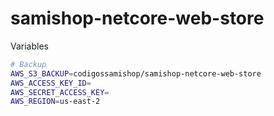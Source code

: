# samishop-netcore-web-store

Variables

```bash
# Backup
AWS_S3_BACKUP=codigossamishop/samishop-netcore-web-store
AWS_ACCESS_KEY_ID=
AWS_SECRET_ACCESS_KEY=
AWS_REGION=us-east-2
```